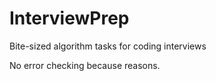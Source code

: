 # InterviewPrep
Bite-sized algorithm tasks for coding interviews

No error checking because reasons.
